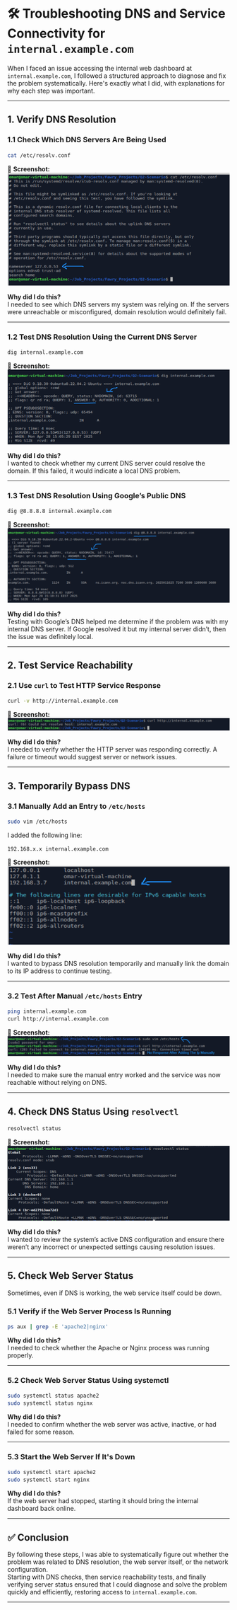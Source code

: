 # 🛠️ Troubleshooting DNS and Service Connectivity for `internal.example.com`

When I faced an issue accessing the internal web dashboard at `internal.example.com`, I followed a structured approach to diagnose and fix the problem systematically. Here's exactly what I did, with explanations for why each step was important.

---

## 1. Verify DNS Resolution

### 1.1 Check Which DNS Servers Are Being Used

```bash
cat /etc/resolv.conf
```
📸 **Screenshot:**  
![Know DNS Server](./1%20Know%20DNS%20Server.png)

**Why did I do this?**  
I needed to see which DNS servers my system was relying on. If the servers were unreachable or misconfigured, domain resolution would definitely fail.

---

### 1.2 Test DNS Resolution Using the Current DNS Server

```bash
dig internal.example.com
```
📸 **Screenshot:**  
![Check The IP Of The DNS Name](./2%20Check%20The%20Ip%20Of%20The%20DNS%20Name.png)

**Why did I do this?**  
I wanted to check whether my current DNS server could resolve the domain. If this failed, it would indicate a local DNS problem.

---

### 1.3 Test DNS Resolution Using Google’s Public DNS

```bash
dig @8.8.8.8 internal.example.com
```
📸 **Screenshot:**  
![Checking 8.8.8.8 DNS Server For The IP](./3%20Checking%208.8.8.8%20DNS%20Server%20For%20The%20IP.png)

**Why did I do this?**  
Testing with Google’s DNS helped me determine if the problem was with my internal DNS server. If Google resolved it but my internal server didn’t, then the issue was definitely local.

---

## 2. Test Service Reachability

### 2.1 Use `curl` to Test HTTP Service Response

```bash
curl -v http://internal.example.com
```
📸 **Screenshot:**  
![Testing Curl Command](./4%20Testing%20Curl%20Command.png)

**Why did I do this?**  
I needed to verify whether the HTTP server was responding correctly. A failure or timeout would suggest server or network issues.

---

## 3. Temporarily Bypass DNS

### 3.1 Manually Add an Entry to `/etc/hosts`

```bash
sudo vim /etc/hosts
```
I added the following line:

```
192.168.x.x internal.example.com
```
📸 **Screenshot:**  
![Bypassing the DNS By Adding The IP Manually](./5%20bypassing%20the%20DNS%20By%20Adding%20The%20Ip%20Manually.png)

**Why did I do this?**  
I wanted to bypass DNS resolution temporarily and manually link the domain to its IP address to continue testing.

---

### 3.2 Test After Manual `/etc/hosts` Entry

```bash
ping internal.example.com
curl http://internal.example.com
```
📸 **Screenshot:**  
![After Adding The IP Manually](./6%20After%20Adding%20The%20Ip%20Manually.png)

**Why did I do this?**  
I needed to make sure the manual entry worked and the service was now reachable without relying on DNS.

---

## 4. Check DNS Status Using `resolvectl`

```bash
resolvectl status
```
📸 **Screenshot:**  
![DNS Status](./7%20DNS%20Status.png)

**Why did I do this?**  
I wanted to review the system’s active DNS configuration and ensure there weren’t any incorrect or unexpected settings causing resolution issues.

---

## 5. Check Web Server Status

Sometimes, even if DNS is working, the web service itself could be down.

### 5.1 Verify if the Web Server Process Is Running

```bash
ps aux | grep -E 'apache2|nginx'
```

**Why did I do this?**  
I needed to check whether the Apache or Nginx process was running properly.

---

### 5.2 Check Web Server Status Using systemctl

```bash
sudo systemctl status apache2
sudo systemctl status nginx
```

**Why did I do this?**  
I needed to confirm whether the web server was active, inactive, or had failed for some reason.

---

### 5.3 Start the Web Server If It's Down

```bash
sudo systemctl start apache2
sudo systemctl start nginx
```

**Why did I do this?**  
If the web server had stopped, starting it should bring the internal dashboard back online.

---

## ✅ Conclusion

By following these steps, I was able to systematically figure out whether the problem was related to DNS resolution, the web server itself, or the network configuration.  
Starting with DNS checks, then service reachability tests, and finally verifying server status ensured that I could diagnose and solve the problem quickly and efficiently, restoring access to `internal.example.com`.

---


